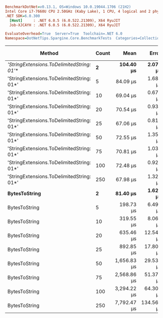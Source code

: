 ``` ini

BenchmarkDotNet=v0.13.1, OS=Windows 10.0.19044.1706 (21H2)
Intel Core i7-7660U CPU 2.50GHz (Kaby Lake), 1 CPU, 4 logical and 2 physical cores
.NET SDK=6.0.300
  [Host]     : .NET 6.0.5 (6.0.522.21309), X64 RyuJIT
  Job-XJCAYH : .NET 6.0.5 (6.0.522.21309), X64 RyuJIT

EvaluateOverhead=True  Server=True  Toolchain=.NET 6.0  
Namespace=DotNetTips.Spargine.Core.BenchmarkTests  Categories=Collections,Strings  

```
|                                    Method | Count |        Mean |      Error |     StdDev |    StdErr |         Min |          Q1 |      Median |          Q3 |         Max |     Op/s | CI99.9% Margin | Iterations | Kurtosis | MValue | Skewness | Rank | LogicalGroup | Baseline |    Gen 0 | Code Size |    Gen 1 |   Gen 2 | Allocated |
|------------------------------------------ |------ |------------:|-----------:|-----------:|----------:|------------:|------------:|------------:|------------:|------------:|---------:|---------------:|-----------:|---------:|-------:|---------:|-----:|------------- |--------- |---------:|----------:|---------:|--------:|----------:|
| **&#39;StringExtensions.ToDelimitedString: 01*&#39;** |     **2** |   **104.40 μs** |   **2.078 μs** |   **6.062 μs** |  **0.612 μs** |    **89.92 μs** |    **99.84 μs** |   **104.24 μs** |   **108.47 μs** |   **120.53 μs** |  **9,578.8** |      **2.0780 μs** |      **98.00** |    **2.790** |  **2.640** |   **0.1194** |    **6** |            ***** |       **No** |   **7.5684** |      **2 KB** |   **0.2441** |       **-** |     **68 KB** |
| &#39;StringExtensions.ToDelimitedString: 01*&#39; |     5 |    84.09 μs |   1.680 μs |   4.367 μs |  0.491 μs |    74.39 μs |    80.75 μs |    83.39 μs |    87.65 μs |    92.62 μs | 11,891.9 |      1.6801 μs |      79.00 |    2.059 |  3.222 |   0.0792 |    5 |            * |       No |   7.4463 |      2 KB |   0.2441 |       - |     68 KB |
| &#39;StringExtensions.ToDelimitedString: 01*&#39; |    10 |    69.04 μs |   0.678 μs |   0.566 μs |  0.157 μs |    68.32 μs |    68.59 μs |    68.91 μs |    69.39 μs |    70.05 μs | 14,484.6 |      0.6777 μs |      13.00 |    1.603 |  2.000 |   0.3146 |    1 |            * |       No |   7.4463 |      2 KB |   0.2441 |       - |     68 KB |
| &#39;StringExtensions.ToDelimitedString: 01*&#39; |    20 |    70.54 μs |   0.930 μs |   0.825 μs |  0.220 μs |    69.38 μs |    69.79 μs |    70.45 μs |    71.16 μs |    71.93 μs | 14,177.2 |      0.9304 μs |      14.00 |    1.588 |  2.000 |   0.0746 |    2 |            * |       No |   7.4463 |      2 KB |   0.2441 |       - |     67 KB |
| &#39;StringExtensions.ToDelimitedString: 01*&#39; |    25 |    67.06 μs |   0.813 μs |   0.760 μs |  0.196 μs |    65.61 μs |    66.77 μs |    67.02 μs |    67.61 μs |    68.16 μs | 14,913.0 |      0.8129 μs |      15.00 |    2.112 |  2.000 |  -0.1958 |    1 |            * |       No |   7.4463 |      2 KB |   0.1221 |       - |     68 KB |
| &#39;StringExtensions.ToDelimitedString: 01*&#39; |    50 |    72.55 μs |   1.354 μs |   1.390 μs |  0.337 μs |    70.44 μs |    71.47 μs |    72.59 μs |    73.72 μs |    74.95 μs | 13,783.4 |      1.3540 μs |      17.00 |    1.715 |  2.000 |   0.1172 |    3 |            * |       No |   7.4463 |      2 KB |   0.2441 |       - |     68 KB |
| &#39;StringExtensions.ToDelimitedString: 01*&#39; |    75 |    70.81 μs |   1.034 μs |   0.967 μs |  0.250 μs |    68.70 μs |    70.21 μs |    70.94 μs |    71.30 μs |    72.57 μs | 14,122.5 |      1.0339 μs |      15.00 |    2.635 |  2.000 |  -0.2360 |    2 |            * |       No |   7.4463 |      2 KB |   0.1221 |       - |     68 KB |
| &#39;StringExtensions.ToDelimitedString: 01*&#39; |   100 |    72.48 μs |   0.927 μs |   0.868 μs |  0.224 μs |    70.98 μs |    71.94 μs |    72.55 μs |    73.11 μs |    73.81 μs | 13,797.6 |      0.9274 μs |      15.00 |    1.738 |  2.000 |  -0.3034 |    3 |            * |       No |   7.4463 |      2 KB |   0.1221 |       - |     68 KB |
| &#39;StringExtensions.ToDelimitedString: 01*&#39; |   250 |    67.98 μs |   1.321 μs |   1.297 μs |  0.324 μs |    66.07 μs |    67.00 μs |    68.19 μs |    68.65 μs |    70.46 μs | 14,710.7 |      1.3209 μs |      16.00 |    1.904 |  2.000 |   0.1226 |    1 |            * |       No |   7.4463 |      2 KB |        - |       - |     67 KB |
|                             **BytesToString** |     **2** |    **81.40 μs** |   **1.628 μs** |   **4.592 μs** |  **0.479 μs** |    **69.21 μs** |    **78.15 μs** |    **81.00 μs** |    **84.25 μs** |    **93.10 μs** | **12,285.7** |      **1.6279 μs** |      **92.00** |    **3.019** |  **2.320** |   **0.1391** |    **4** |            ***** |       **No** |  **10.0098** |      **0 KB** |   **0.2441** |       **-** |     **89 KB** |
|                             BytesToString |     5 |   198.73 μs |   6.492 μs |  19.041 μs |  1.914 μs |   163.77 μs |   186.15 μs |   200.29 μs |   212.98 μs |   250.76 μs |  5,032.0 |      6.4924 μs |      99.00 |    2.593 |  2.643 |   0.0147 |    7 |            * |       No |  23.6816 |      0 KB |   1.7090 |       - |    212 KB |
|                             BytesToString |    10 |   319.55 μs |   8.060 μs |  23.766 μs |  2.377 μs |   291.84 μs |   298.02 μs |   313.53 μs |   339.39 μs |   380.37 μs |  3,129.4 |      8.0604 μs |     100.00 |    1.927 |  2.889 |   0.4922 |    8 |            * |       No |  48.8281 |      0 KB |   5.3711 |       - |    408 KB |
|                             BytesToString |    20 |   635.46 μs |  12.543 μs |  16.309 μs |  3.329 μs |   594.90 μs |   627.15 μs |   636.23 μs |   646.39 μs |   661.96 μs |  1,573.7 |     12.5428 μs |      24.00 |    2.956 |  2.000 |  -0.6488 |    9 |            * |       No |  92.7734 |      0 KB |  18.5547 |       - |    815 KB |
|                             BytesToString |    25 |   892.85 μs |  17.804 μs |  51.084 μs |  5.241 μs |   801.01 μs |   860.93 μs |   886.36 μs |   919.52 μs | 1,022.70 μs |  1,120.0 |     17.8044 μs |      95.00 |    3.068 |  2.000 |   0.6240 |   10 |            * |       No | 107.4219 |      0 KB |  21.4844 |  7.8125 |  1,011 KB |
|                             BytesToString |    50 | 1,656.83 μs |  29.538 μs |  23.061 μs |  6.657 μs | 1,628.10 μs | 1,640.82 μs | 1,651.95 μs | 1,671.02 μs | 1,704.62 μs |    603.6 |     29.5382 μs |      12.00 |    2.136 |  2.000 |   0.5971 |   11 |            * |       No | 220.7031 |      0 KB |  58.5938 | 19.5313 |  2,005 KB |
|                             BytesToString |    75 | 2,568.86 μs |  51.371 μs | 100.195 μs | 14.615 μs | 2,399.25 μs | 2,502.18 μs | 2,545.00 μs | 2,617.73 μs | 2,804.64 μs |    389.3 |     51.3708 μs |      47.00 |    2.629 |  2.444 |   0.6286 |   12 |            * |       No | 320.3125 |      0 KB | 105.4688 | 27.3438 |  3,015 KB |
|                             BytesToString |   100 | 3,294.22 μs |  64.303 μs |  83.612 μs | 17.067 μs | 3,166.50 μs | 3,235.58 μs | 3,280.46 μs | 3,339.96 μs | 3,471.39 μs |    303.6 |     64.3032 μs |      24.00 |    2.347 |  2.000 |   0.6246 |   13 |            * |       No | 433.5938 |      0 KB | 148.4375 | 39.0625 |  4,009 KB |
|                             BytesToString |   250 | 7,792.47 μs | 134.566 μs | 125.873 μs | 32.500 μs | 7,608.35 μs | 7,711.26 μs | 7,759.66 μs | 7,852.06 μs | 8,037.81 μs |    128.3 |    134.5663 μs |      15.00 |    2.224 |  2.000 |   0.4812 |   14 |            * |       No | 382.8125 |      0 KB | 210.9375 | 85.9375 | 10,006 KB |

